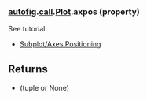 ### [autofig](autofig.md).[call](autofig.call.md).[Plot](autofig.call.Plot.md).axpos (property)




See tutorial:

* [Subplot/Axes Positioning](../../tutorials/subplot_positioning.md)

Returns
--------
* (tuple or None)

